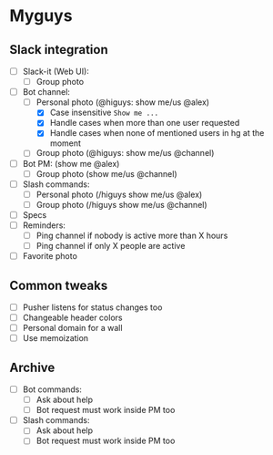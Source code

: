 # Myguys

## Slack integration
- [ ] Slack-it (Web UI):
    - [ ] Group photo
- [ ] Bot channel:
    - [ ] Personal photo (@higuys: show me/us @alex)
        - [x] Case insensitive `Show me ...`
        - [x] Handle cases when more than one user requested
        - [x] Handle cases when none of mentioned users in hg at the moment
    - [ ] Group photo (@higuys: show me/us @channel)
- [ ] Bot PM: (show me @alex)
    - [ ] Group photo (show me/us @channel)
- [ ] Slash commands:
    - [ ] Personal photo (/higuys show me/us @alex)
    - [ ] Group photo (/higuys show me/us @channel)
- [ ] Specs
- [ ] Reminders:
    - [ ] Ping channel if nobody is active more than X hours
    - [ ] Ping channel if only X people are active
- [ ] Favorite photo

## Common tweaks
- [ ] Pusher listens for status changes too
- [ ] Changeable header colors
- [ ] Personal domain for a wall
- [ ] Use memoization

## Archive

- [ ] Bot commands:
    - [ ] Ask about help
    - [ ] Bot request must work inside PM too
- [ ] Slash commands:
    - [ ] Ask about help
    - [ ] Bot request must work inside PM too

